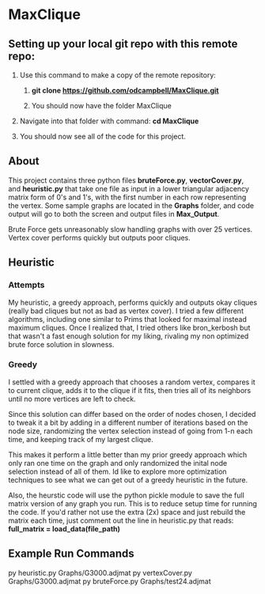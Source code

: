 # MaxClique

## Setting up your local git repo with this remote repo:
1. Use this command to make a copy of the remote repository:

    1. **git clone https://github.com/odcampbell/MaxClique.git**

    2. You should now have the folder MaxClique

2. Navigate into that folder with command: **cd MaxClique**

3. You should now see all of the code for this project.


## About
This project contains three python files **bruteForce.py**, **vectorCover.py**, and **heuristic.py** that take one file as input in a lower triangular adjacency matrix form of 0's and 1's, with the first number in each row representing the vertex.
Some sample graphs are located in the **Graphs** folder, and code output will go to both the screen and output files in **Max_Output**.

Brute Force gets unreasonably slow handling graphs with over 25 vertices.
Vertex cover performs quickly but outputs poor cliques.

## Heuristic

### Attempts
My heuristic, a greedy approach, performs quickly and outputs okay cliques (really bad cliques but not as bad as vertex cover). I tried a few different algorithms, including one similar to Prims that looked for maximal instead maximum cliques. Once I realized that, I tried others like bron_kerbosh but that wasn't a fast enough solution for my liking, rivaling my non optimized brute force solution in slowness.

### Greedy
I settled with a greedy approach that chooses a random vertex, compares it to current clique, adds it to the clique if it fits, then tries all of its neighbors until no more vertices are left to check.

Since this solution can differ based on the order of nodes chosen, I decided to tweak it a bit by adding in a different number of iterations based on the node size, randomizing the vertex selection instead of going from 1-n each time, and keeping track of my largest clique.

This makes it perform a little better than my prior greedy approach which only ran one time on the graph and only randomized the inital node selection instead of all of them. Id like to explore more optimization techniques to see what we can get out of a greedy heuristic in the future.

Also, the heurstic code will use the python pickle module to save the full matrix version of any graph you run. This is to reduce setup time for running the code. If you'd rather not use the extra (2x) space and just rebuild the matrix each time, just comment out the line in heuristic.py that reads: **full_matrix = load_data(file_path)**

## Example Run Commands

py heuristic.py Graphs/G3000.adjmat
py vertexCover.py Graphs/G3000.adjmat
py bruteForce.py Graphs/test24.adjmat  